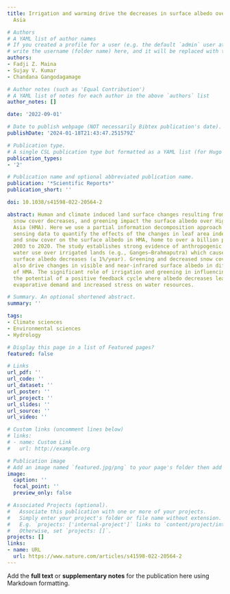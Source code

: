 ```yaml
---
title: Irrigation and warming drive the decreases in surface albedo over High Mountain
  Asia

# Authors
# A YAML list of author names
# If you created a profile for a user (e.g. the default `admin` user at `content/authors/admin/`), 
# write the username (folder name) here, and it will be replaced with their full name and linked to their profile.
authors:
- Fadji Z. Maina
- Sujay V. Kumar
- Chandana Gangodagamage

# Author notes (such as 'Equal Contribution')
# A YAML list of notes for each author in the above `authors` list
author_notes: []

date: '2022-09-01'

# Date to publish webpage (NOT necessarily Bibtex publication's date).
publishDate: '2024-01-18T21:43:47.251579Z'

# Publication type.
# A single CSL publication type but formatted as a YAML list (for Hugo requirements).
publication_types:
- '2'

# Publication name and optional abbreviated publication name.
publication: '*Scientific Reports*'
publication_short: ''

doi: 10.1038/s41598-022-20564-2

abstract: Human and climate induced land surface changes resulting from irrigation,
  snow cover decreases, and greening impact the surface albedo over High Mountain
  Asia (HMA). Here we use a partial information decomposition approach and remote
  sensing data to quantify the effects of the changes in leaf area index, soil moisture,
  and snow cover on the surface albedo in HMA, home to over a billion people, from
  2003 to 2020. The study establishes strong evidence of anthropogenic agricultural
  water use over irrigated lands (e.g., Ganges–Brahmaputra) which causes the highest
  surface albedo decreases (≤ 1%/year). Greening and decreased snow cover from warming
  also drive changes in visible and near-infrared surface albedo in different areas
  of HMA. The significant role of irrigation and greening in influencing albedo suggests
  the potential of a positive feedback cycle where albedo decreases lead to increased
  evaporative demand and increased stress on water resources.

# Summary. An optional shortened abstract.
summary: ''

tags:
- Climate sciences
- Environmental sciences
- Hydrology

# Display this page in a list of Featured pages?
featured: false

# Links
url_pdf: ''
url_code: ''
url_dataset: ''
url_poster: ''
url_project: ''
url_slides: ''
url_source: ''
url_video: ''

# Custom links (uncomment lines below)
# links:
# - name: Custom Link
#   url: http://example.org

# Publication image
# Add an image named `featured.jpg/png` to your page's folder then add a caption below.
image:
  caption: ''
  focal_point: ''
  preview_only: false

# Associated Projects (optional).
#   Associate this publication with one or more of your projects.
#   Simply enter your project's folder or file name without extension.
#   E.g. `projects: ['internal-project']` links to `content/project/internal-project/index.md`.
#   Otherwise, set `projects: []`.
projects: []
links:
- name: URL
  url: https://www.nature.com/articles/s41598-022-20564-2
---
```


Add the **full text** or **supplementary notes** for the publication here using Markdown formatting.
